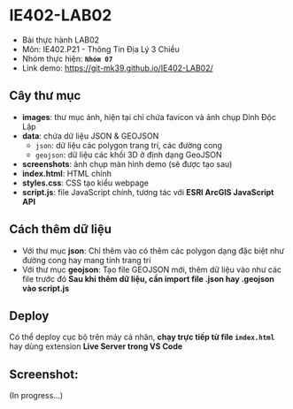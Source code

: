 # IE402-LAB02

- Bài thực hành LAB02
- Môn: IE402.P21 - Thông Tin Địa Lý 3 Chiều
- Nhóm thực hiện: **`Nhóm 07`**
- Link demo: https://git-mk39.github.io/IE402-LAB02/

## Cây thư mục

- **images**: thư mục ảnh, hiện tại chỉ chứa favicon và ảnh chụp Dinh Độc Lập
- **data**: chứa dữ liệu JSON & GEOJSON
  - `json`: dữ liệu các polygon trang trí, các đường cong
  - `geojson`: dữ liệu các khối 3D ở định dạng GeoJSON
- **screenshots**: ảnh chụp màn hình demo (sẽ được tạo sau)
- **index.html**: HTML chính
- **styles.css**: CSS tạo kiểu webpage
- **script.js**: file JavaScript chính, tương tác với **ESRI ArcGIS JavaScript API**

## Cách thêm dữ liệu

- Với thư mục **json**: Chỉ thêm vào có thêm các polygon dạng đặc biệt như đường cong hay mang tính trang trí
- Với thư mục **geojson**: Tạo file GEOJSON mới, thêm dữ liệu vào như các file trước đó
**Sau khi thêm dữ liệu, cần import file .json hay .geojson vào script.js**

## Deploy

Có thể deploy cục bộ trên máy cá nhân, **chạy trực tiếp từ file `index.html`** hay dùng extension **Live Server trong VS Code**

## Screenshot:
(In progress...)